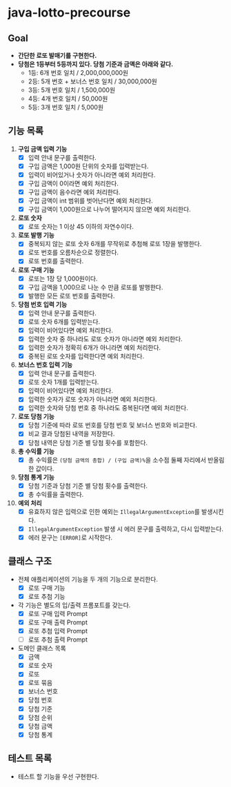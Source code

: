 # java-lotto-precourse

## Goal

- **간단한 로또 발매기를 구현한다.**
- **당첨은 1등부터 5등까지 있다. 당첨 기준과 금액은 아래와 같다.**
    - 1등: 6개 번호 일치 / 2,000,000,000원
    - 2등: 5개 번호 + 보너스 번호 일치 / 30,000,000원
    - 3등: 5개 번호 일치 / 1,500,000원
    - 4등: 4개 번호 일치 / 50,000원
    - 5등: 3개 번호 일치 / 5,000원

## 기능 목록

1. **구입 금액 입력 기능**
    - [x] 입력 안내 문구를 출력한다.
    - [x] 구입 금액은 1,000원 단위의 숫자를 입력받는다.
    - [x] 입력이 비어있거나 숫자가 아니라면 예외 처리한다.
    - [x] 구입 금액이 0이라면 예외 처리한다.
    - [x] 구입 금액이 음수라면 예외 처리한다.
    - [x] 구입 금액이 int 범위를 벗어난다면 예외 처리한다.
    - [x] 구입 금액이 1,000원으로 나누어 떨어지지 않으면 예외 처리한다.
2. **로또 숫자**
    - [x] 로또 숫자는 1 이상 45 이하의 자연수이다.
3. **로또 발행 기능**
    - [x] 중복되지 않는 로또 숫자 6개를 무작위로 추첨해 로또 1장을 발행한다.
    - [x] 로또 번호를 오름차순으로 정렬한다.
    - [x] 로또 번호를 출력한다.
4. **로또 구매 기능**
    - [x] 로또는 1장 당 1,000원이다.
    - [x] 구입 금액을 1,000으로 나눈 수 만큼 로또를 발행한다.
    - [x] 발행한 모든 로또 번호를 출력한다.
5. **당첨 번호 입력 기능**
    - [x] 입력 안내 문구를 출력한다.
    - [x] 로또 숫자 6개를 입력받는다.
    - [x] 입력이 비어있다면 예외 처리한다.
    - [x] 입력한 숫자 중 하나라도 로또 숫자가 아니라면 예외 처리한다.
    - [x] 입력한 숫자가 정확히 6개가 아니라면 예외 처리한다.
    - [x] 중복된 로또 숫자를 입력한다면 예외 처리한다.
6. **보너스 번호 입력 기능**
    - [x] 입력 안내 문구를 출력한다.
    - [x] 로또 숫자 1개를 입력받는다.
    - [x] 입력이 비어있다면 예외 처리한다.
    - [x] 입력한 숫자가 로또 숫자가 아니라면 예외 처리한다.
    - [x] 입력한 숫자와 당첨 번호 중 하나라도 중복된다면 예외 처리한다.
7. **로또 당첨 기능**
    - [x] 당첨 기준에 따라 로또 번호를 당첨 번호 및 보너스 번호와 비교한다.
    - [x] 비교 결과 당첨된 내역을 저장한다.
    - [x] 당첨 내역은 당첨 기준 별 당첨 횟수를 포함한다.
8. **총 수익률 기능**
    - [x] 총 수익률은 `(당첨 금액의 총합) / (구입 금액)%`을 소수점 둘째 자리에서 반올림한 값이다.
9. **당첨 통계 기능**
    - [x] 당첨 기준과 당첨 기준 별 당첨 횟수를 출력한다.
    - [x] 총 수익률을 출력한다.
10. **예외 처리**
    - [x] 유효하지 않은 입력으로 인한 예외는 `IllegalArgumentException`를 발생시킨다.
    - [x] `IllegalArgumentException` 발생 시 에러 문구를 출력하고, 다시 입력받는다.
    - [x] 에러 문구는 `[ERROR]`로 시작한다.

## 클래스 구조

- 전체 애플리케이션의 기능을 두 개의 기능으로 분리한다.
    - [x] 로또 구매 기능
    - [x] 로또 추첨 기능
- 각 기능은 별도의 입/출력 프롬포트를 갖는다.
    - [x] 로또 구매 입력 Prompt
    - [x] 로또 구매 출력 Prompt
    - [x] 로또 추첨 입력 Prompt
    - [ ] 로또 추첨 출력 Prompt
- 도메인 클래스 목록
    - [x] 금액
    - [x] 로또 숫자
    - [x] 로또
    - [x] 로또 묶음
    - [x] 보너스 번호
    - [x] 당첨 번호
    - [x] 당첨 기준
    - [x] 당첨 순위
    - [x] 당첨 금액
    - [x] 당첨 통계

## 테스트 목록

- 테스트 할 기능을 우선 구현한다.